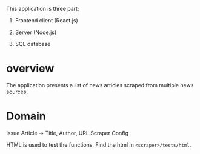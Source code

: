 This application is three part:

1. Frontend client (React.js)

2. Server (Node.js)

3. SQL database

# overview

The application presents a list of news articles scraped from multiple news sources.

# Domain

Issue
Article -> Title, Author, URL
Scraper
Config



HTML is used to test the functions. Find the html in `<scraper>/tests/html`.
